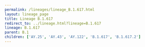 ```yaml
---
permalink: /lineages/lineage_B.1.617.html
layout: lineage_page
title: Lineage B.1.617
redirect_to: ../lineage.html?lineage=B.1.617
lineage: B.1.617
parent: B.1
children: ['AY.25', 'AY.43', 'AY.122', 'B.1.617', 'B.1.617.2']
---
```

